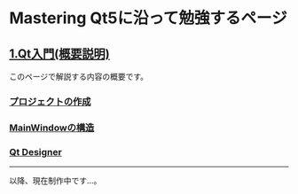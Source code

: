 # Mastering Qt5に沿って勉強するページ

## **[1.Qt入門(概要説明)](1/index.html)**
このページで解説する内容の概要です。

### **[プロジェクトの作成](1/Creating_a_project.html)**

### **[MainWindowの構造](1/MainWindow_structure.html)**

### **[Qt Designer](1/Qt_designer.html)**

***
以降、現在制作中です...。
